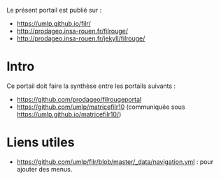 Le présent portail est publié sur :
 - https://umlp.github.io/filr/
 - http://prodageo.insa-rouen.fr/filrouge/
 - http://prodageo.insa-rouen.fr/jekyll/filrouge/
 
# Intro
Ce portail doit faire la synthèse entre les portails suivants :
 - https://github.com/prodageo/filrougeportal
 - https://github.com/umlp/matricefilr10 (communiquée sous https://umlp.github.io/matricefilr10/)
 
# Liens utiles
 - https://github.com/umlp/filr/blob/master/_data/navigation.yml : pour ajouter des menus.
